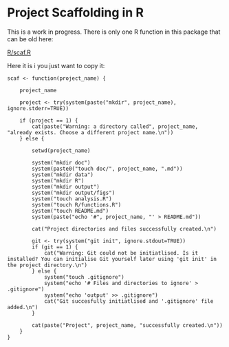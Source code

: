# Project Scaffolding in R

This is a work in progress. There is only one R function in this package that can be old here:

[R/scaf.R](R/scaf.R)

Here it is i you just want to copy it:

	scaf <- function(project_name) {

		project_name

		project <- try(system(paste("mkdir", project_name), ignore.stderr=TRUE))

		if (project == 1) {
			cat(paste("Warning: a directory called", project_name, "already exists. Choose a different project name.\n"))
		} else {

			setwd(project_name)

			system("mkdir doc")
			system(paste0("touch doc/", project_name, ".md"))
			system("mkdir data")
			system("mkdir R")
			system("mkdir output")
			system("mkdir output/figs")
			system("touch analysis.R")
			system("touch R/functions.R")
			system("touch README.md")
			system(paste("echo '#", project_name, "' > README.md"))

			cat("Project directories and files successfully created.\n")

			git <- try(system("git init", ignore.stdout=TRUE))
			if (git == 1) {
				cat("Warning: Git could not be initiatlised. Is it installed? You can initialise Git yourself later using 'git init' in the project directory.\n")
			} else {
				system("touch .gitignore")
				system("echo '# Files and directories to ignore' > .gitignore")
				system("echo 'output' >> .gitignore")
				cat("Git succesfully initiatlised and '.gitignore' file added.\n")
			}

			cat(paste("Project", project_name, "successfully created.\n"))
		}
	}
